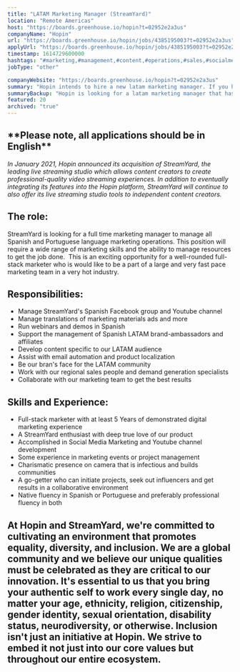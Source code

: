 ```yaml
---
title: "LATAM Marketing Manager (StreamYard)"
location: "Remote Americas"
host: "https://boards.greenhouse.io/hopin?t=02952e2a3us"
companyName: "Hopin"
url: "https://boards.greenhouse.io/hopin/jobs/4385195003?t=02952e2a3us"
applyUrl: "https://boards.greenhouse.io/hopin/jobs/4385195003?t=02952e2a3us#app"
timestamp: 1614729600000
hashtags: "#marketing,#management,#content,#operations,#sales,#socialmedia,#translation,#English"
jobType: "other"

companyWebsite: "https://boards.greenhouse.io/hopin?t=02952e2a3us"
summary: "Hopin intends to hire a new latam marketing manager. If you have 5 Years of demonstrated digital marketing experience, consider applying."
summaryBackup: "Hopin is looking for a latam marketing manager that has experience in: #marketing, #management, #content."
featured: 20
archived: "true"
---
```


## \*\*Please note, all applications should be in English\*\*

_In January 2021, Hopin announced its acquisition of StreamYard, the leading live streaming studio which allows content creators to create professional-quality video streaming experiences. In addition to eventually integrating its features into the Hopin platform, StreamYard will continue to also offer its live streaming studio tools to independent content creators._ 

## The role:

StreamYard is looking for a full time marketing manager to manage all Spanish and Portuguese language marketing operations. This position will require a wide range of marketing skills and the ability to manage resources to get the job done.  This is an exciting opportunity for a well-rounded full-stack marketer who is would like to be a part of a large and very fast pace marketing team in a very hot industry.

## Responsibilities:

*   Manage StreamYard's Spanish Facebook group and Youtube channel
*   Manage translations of marketing materials ads and more
*   Run webinars and demos in Spanish
*   Support the management of Spanish LATAM brand-ambassadors and affiliates
*   Develop content specific to our LATAM audience
*   Assist with email automation and product localization
*   Be our bran's face for the LATAM community
*   Work with our regional sales people and demand generation specialists
*   Collaborate with our marketing team to get the best results

## Skills and Experience:

*   Full-stack marketer with at least 5 Years of demonstrated digital marketing experience
*   A StreamYard enthusiast with deep true love of our product
*   Accomplished in Social Media Marketing and Youtube channel development
*   Some experience in marketing events or project management
*   Charismatic presence on camera that is infectious and builds communities
*   A go-getter who can initiate projects, seek out influencers and get results in a collaborative environment
*   Native fluency in Spanish or Portuguese and preferably professional fluency in both

## At Hopin and StreamYard, we're committed to cultivating an environment that promotes equality, diversity, and inclusion. We are a global community and we believe our unique qualities must be celebrated as they are critical to our innovation. It's essential to us that you bring your authentic self to work every single day, no matter your age, ethnicity, religion, citizenship, gender identity, sexual orientation, disability status, neurodiversity, or otherwise. Inclusion isn't just an initiative at Hopin. We strive to embed it not just into our core values but throughout our entire ecosystem.
